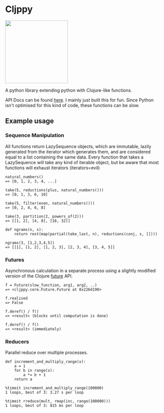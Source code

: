 # Cljppy

<img src="http://www.psdgraphics.com/file/isolated-paper-clip.jpg" width=200px />

A python library extending python with Clojure-like functions.

API Docs can be found <a href="http://no-man-is-an-island.github.io/cljppy/index.html" target="_blank">here</a>.
I mainly just built this for fun. Since Python isn't optimised for this kind of code, these functions can be slow.

## Example usage

### Sequence Manipulation
All functions return LazySequence objects, which are immutable, lazily generated from the iterator which generates them, and are considered equal to a list containing the same data.
Every function that takes a LazySequence will take any kind of iterable object, but be aware that most functions will exhaust iterators (iterators=evil)

```
natural_numbers()
=> [0, 1, 2, 3, 4, ...]

take(5, reductions(plus, natural_numbers()))
=> [0, 1, 3, 6, 10]

take(5, filter(even, natural_numbers()))
=> [0, 2, 4, 6, 8]

take(3, partition(2, powers_of(2)))
=> [[1, 2], [4, 8], [16, 32]]

def ngrams(n, s):
	return rest(map(partial(take_last, n), reductions(conj, s, [])))

ngrams(3, [1,2,3,4,5])
=> [[1], [1, 2], [1, 2, 3], [2, 3, 4], [3, 4, 5]]
```

### Futures
Asynchronous calculation in a separate process using a slightly modified version of the Clojure <a href="http://clojuredocs.org/clojure_core/clojure.core/future" target="_blank">future</a> API.

```
f = Future(slow_function, arg1, arg2, ..)
=> <cljppy.core.Future.Future at 0x226d190>

f.realised
=> False

f.deref() / f()
=> <result> (blocks until computation is done)

f.deref() / f()
=> <result> (immediately)
```

### Reducers
Parallel reduce over multiple processes.

```
def increment_and_multiply_range(x):
    a = 1
    for b in range(x):
        a *= b + 1
    return a

%timeit increment_and_multiply_range(100000)
1 loops, best of 3: 3.27 s per loop

%timeit rreduce(mult, rmap(inc, range(100000)))
1 loops, best of 3: 815 ms per loop
```